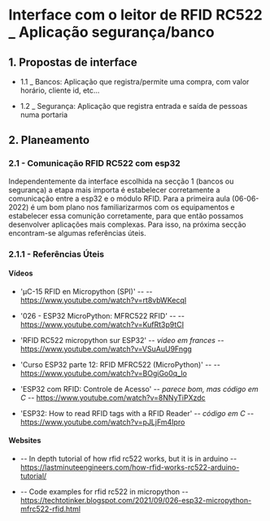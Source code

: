 # Interface com o leitor de RFID RC522 _ Aplicação segurança/banco

## 1. Propostas de interface
- 1.1 _ Bancos:
    Aplicação que registra/permite uma compra, com valor horário, cliente id, etc... 

- 1.2 _ Segurança:
    Aplicação que registra entrada e saída de pessoas numa portaria

## 2. Planeamento

### 2.1 - Comunicação RFID RC522 com esp32

Independentemente da interface escolhida na secção 1 (bancos ou segurança) a etapa mais importa é estabelecer corretamente a comunicação entre a esp32 e o módulo RFID. Para a primeira aula (06-06-2022) é um bom plano nos familiarizarmos com os equipamentos e estabelecer essa comunição corretamente, para que então possamos desenvolver aplicações mais complexas. Para isso, na próxima secção encontram-se algumas referências úteis.

### 2.1.1 - Referências Úteis

#### Vídeos

- 'µC-15 RFID en Micropython (SPI)' -- -- https://www.youtube.com/watch?v=rt8vbWKecqI

-  '026 - ESP32 MicroPython: MFRC522 RFID' -- --https://www.youtube.com/watch?v=KufRt3p9tCI

- 'RFID RC522 micropython sur ESP32' -- *vídeo em frances* -- https://www.youtube.com/watch?v=VSuAuU9Fngg 

- 'Curso ESP32 parte 12: RFID MFRC522 (MicroPython)' -- -- https://www.youtube.com/watch?v=BOgiGo0q_lo

- 'ESP32 com RFID: Controle de Acesso' -- *parece bom, mas código em C* -- https://www.youtube.com/watch?v=8NNyTiPXzdc

- 'ESP32: How to read RFID tags with a RFID Reader' -- *código em C* -- https://www.youtube.com/watch?v=pJLjFm4Ipro

#### Websites

- -- In depth tutorial of how rfid rc522 works, but it is in arduino -- https://lastminuteengineers.com/how-rfid-works-rc522-arduino-tutorial/

- -- Code examples for rfid rc522 in micropython --  https://techtotinker.blogspot.com/2021/09/026-esp32-micropython-mfrc522-rfid.html
